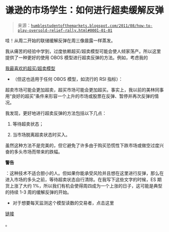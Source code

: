 <!--yml

分类：未分类

date: 2024-05-18 04:17:28

-->

# 谦逊的市场学生：如何进行超卖缓解反弹

> 来源：[`humblestudentofthemarkets.blogspot.com/2011/08/how-to-play-oversold-relief-rally.html#0001-01-01`](https://humblestudentofthemarkets.blogspot.com/2011/08/how-to-play-oversold-relief-rally.html#0001-01-01)

哇！从周二开始的联储缓解反弹在周三像晨露一样蒸发。

我从痛苦的经验中学到，过度依赖超买/超卖模型可能会使人倾家荡产。所以这里提供了一种更好的使用 OBOS 模型进行超卖反弹的方法。例如，考虑我的

[我最喜欢的超买/超卖模型](http://www.tradersnarrative.com/finding-buy-points-with-moving-average-ratios-4021.html)

* （但这也适用于任何 OBOS 模型，如流行的 RSI 指标）：

超卖市场可能会更加超卖，超买市场可能会更加超买。事实上，我以前的美林同事用“良好的超买”条件来形容一个上升的市场或股票在反弹、暂停并再次反弹的情况。

我发现，更好地进行超卖反弹的方法包括以下几点：

1.  等待超卖状态；

1.  当市场脱离超卖状态时买入。

虽然这种方法不是完美的，但它避免了许多由于购买恐慌性下跌市场或做空过度兴奋的多头市场而带来的跌幅。

**警告**

：这种技术不适合胆小的人。但如果你能承受风险并且想在这里进行反弹，那么在进入市场的多头之前，等待超卖状态自行清除。在我写下这些文字的时候，ES 期货上涨了大约 1%，所以我们有机会使得周四成为一个上涨的日子，这可能是典型的持续 1-3 周的缓解反弹的开始。

* 对于想要每天监测这个模型读数的交易者，点击这里

[链接](http://stockcharts.com/h-sc/ui?s=%24SPXA50:%24SPXA150&p=D&yr=1&mn=0&dy=0&id=p11144408264)

。
